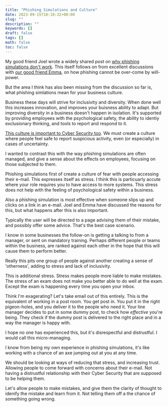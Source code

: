 ```yaml
---
title: "Phishing Simulations and Culture"
date: 2023-09-15T18:10:32+00:00
slug: ""
description: ""
keywords: []
draft: false
tags: []
math: false
toc: false
---
```


My good friend Joel wrote a widely shared post on [why phishing simulations don't work](https://joelgsamuel.medium.com/what-i-mean-by-defence-in-depth-cybersecurity-6ac07f89ad89). This itself follows on from excellent discussions with [our good friend Emma](https://twitter.com/EmmaWicksCyber), on how phishing cannot be over-come by will-power.

But the area I think has also been missing from the discussion so far is, what phishing simlations mean for your business culture.

Business these days will strive for inclusivity and diversity. When done well this increases innovation, and improves your buisness ability to adapt. But improving diversity in a business doesn't happen in isolation. It's supported by providing employees with the psychological safety, the ability to identiy exclusionary thinking, and tools to report and respond to it.

[This culture is important to Cyber Security too](https://cyberempathy.org/episodes/creating-psychological-safety-in-cybersecurity). We must create a culture where people feel safe to report suspicious activity, even (or especially) in cases of uncertainty.

I wanted to contrast this with the way phishing simulations are often managed, and give a sense about the effects on employees, focusing on those subjected to them.

<!--alex ignore fear-->
Phishing simulations first of create a culture of fear with people accessing their e-mail. This expresses itself as stress. I think this is particuarly accute where your role requires you to have access to more systems. This stress does not help with the feeling of psychological safety within a business.

Also a phishing simulation is most effective when someone slips up and clicks on a link in an e-mail. Joel and Emma have discussed the reasons for this, but what happens after this is also important.

Typically the user will be directed to a page advising them of their mistake, and possibly offer some advice. That's the best case scenario.

I know in some businesses the follow-on is getting a talking to from a manager, or sent on mandatory training. Perhaps different people or teams within the business, are ranked against each other in the hope that this will cause them to perform better.

Really this pits one group of people against another creating a sense of 'otherness', adding to stress and lack of inclusivity.

This is additional stress. Stress makes people more liable to make mistakes. The stress of an exam does not make you better able to do well at the exam. Except the exam is happening every time you open your inbox.

<!--alex ignore dummy-->
Think I'm exagerating? Let's take email out of this entirely. This is the equivalent of working in a post room. You get post in. You put it in the right pigeon-holes, and you deliver it to the people who need it. Your line manager decides to put in some dummy post, to check how _effective_ you're being. They check if the dummy post is delivered to the right place and in a way the manager is happy with.

I hope no one has experienced this, but it's disrespectful and distrustful. I would call this micro-managing.

I know from being my own experience in phishing simulations, it's like working with a chance of an axe jumping out at you at any time.

We should be looking at ways of reducing that stress, and increasing trust. Allowing people to come forward with concerns about their e-mail. Not having a distrustful relationship with their Cyber Security that are supposed to be helping them.

Let's allow people to make mistakes, and give them the clarity of thought to idenify the mistake and learn from it. Not telling them off a the chance of something going wrong.